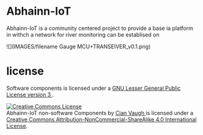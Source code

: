 
# Abhainn-IoT
Abhainn-IoT is a community centered project to provide a base ia platform in withch a network for river monitoring can be establised on   

![](IMAGES/filename Gauge MCU+TRANSEIVER_v0.1.png)
# license
Software components  is licensed under a <a rel="license" href="https://opensource.org/licenses/LGPL-3.0">GNU Lesser General Public License version 3
</a>.

<a rel="license" href="http://creativecommons.org/licenses/by-nc-sa/4.0/"><img alt="Creative Commons License" style="border-width:0" src="https://i.creativecommons.org/l/by-nc-sa/4.0/88x31.png" /></a><br /><span xmlns:dct="http://purl.org/dc/terms/" property="dct:title">Abhainn-IoT non-software Components </span> by <a xmlns:cc="http://creativecommons.org/ns#" href="https://github.com/CianForStuff/Abhainn-IoT" property="cc:attributionName" rel="cc:attributionURL">Cian Vaugh </a> is licensed under a <a rel="license" href="http://creativecommons.org/licenses/by-nc-sa/4.0/">Creative Commons Attribution-NonCommercial-ShareAlike 4.0 International License</a>.
